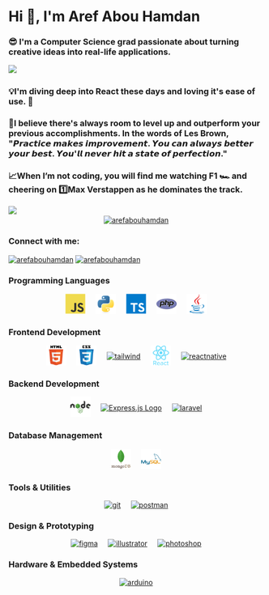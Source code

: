 <h1 align="left">Hi 👋, I'm Aref Abou Hamdan</h1>
<h3 align="left">😎 I'm a Computer Science grad passionate about turning creative ideas into real-life applications.</h3>
<img src="https://media3.giphy.com/media/v1.Y2lkPTc5MGI3NjExcGE0NnR2MHB4MHgxdmdjamR5bW9hcDk1anh3NjdsbXdhbHEwcHh4dyZlcD12MV9pbnRlcm5hbF9naWZfYnlfaWQmY3Q9Zw/Ws6T5PN7wHv3cY8xy8/giphy.webp"/>
<h3 align="left">💡I'm diving deep into React these days and loving it's ease of use. 🚀</h3>
<h3 align="left">🎯I believe there's always room to level up and outperform your previous accomplishments. In the words of Les Brown, "𝙋𝙧𝙖𝙘𝙩𝙞𝙘𝙚 𝙢𝙖𝙠𝙚𝙨 𝙞𝙢𝙥𝙧𝙤𝙫𝙚𝙢𝙚𝙣𝙩. 𝙔𝙤𝙪 𝙘𝙖𝙣 𝙖𝙡𝙬𝙖𝙮𝙨 𝙗𝙚𝙩𝙩𝙚𝙧 𝙮𝙤𝙪𝙧 𝙗𝙚𝙨𝙩. 𝙔𝙤𝙪'𝙡𝙡 𝙣𝙚𝙫𝙚𝙧 𝙝𝙞𝙩 𝙖 𝙨𝙩𝙖𝙩𝙚 𝙤𝙛 𝙥𝙚𝙧𝙛𝙚𝙘𝙩𝙞𝙤𝙣." </h3>
<h3 align="left">📈When I’m not coding, you will find me watching F1 🏎️ and cheering on 1️⃣Max Verstappen as he dominates the track.</h3>
<img src="https://media2.giphy.com/media/v1.Y2lkPTc5MGI3NjExanVmbGF1bTk0cjludnZ0eXhyOHc5c2s0cHRiYWM5anllaHUwYTdsMCZlcD12MV9pbnRlcm5hbF9naWZfYnlfaWQmY3Q9Zw/ozoPcVTVEJazsfX5rL/giphy.webp"/>

<div style="display: flex; justify-content: center;"> <a href="https://github.com/ryo-ma/github-profile-trophy"><img src="https://github-profile-trophy.vercel.app/?username=arefabouhamdan&theme=onedark&rank=-C,-?" alt="arefabouhamdan" /></a> </div>

<h3 align="left">Connect with me:</h3>
<p align="left">
<a href="https://linkedin.com/in/arefabouhamdan" target="blank"><img align="center" src="https://raw.githubusercontent.com/rahuldkjain/github-profile-readme-generator/master/src/images/icons/Social/linked-in-alt.svg" alt="arefabouhamdan" height="30" width="40" /></a>
<a href="https://instagram.com/arefabouhamdan" target="blank"><img align="center" src="https://raw.githubusercontent.com/rahuldkjain/github-profile-readme-generator/master/src/images/icons/Social/instagram.svg" alt="arefabouhamdan" height="30" width="40" /></a>
</p>

<h3>Programming Languages</h3>
<p style="display: flex; justify-content: center; align-items: center; gap: 20px; flex-wrap: wrap;">
  <span style="display: flex; flex-direction: column; align-items: center; text-align: center;">
    <a href="https://developer.mozilla.org/en-US/docs/Web/JavaScript" target="_blank">
      <img src="https://raw.githubusercontent.com/devicons/devicon/master/icons/javascript/javascript-original.svg" alt="javascript" width="40" height="40"/>
    </a>
  </span>
  <span style="display: flex; flex-direction: column; align-items: center; text-align: center;">
    <a href="https://www.python.org/doc/" target="_blank">
      <img src="https://raw.githubusercontent.com/devicons/devicon/master/icons/python/python-original.svg" alt="python" width="40" height="40"/>
    </a>
  </span>
  <span style="display: flex; flex-direction: column; align-items: center; text-align: center;">
    <a href="https://www.typescriptlang.org/docs/" target="_blank">
      <img src="https://raw.githubusercontent.com/devicons/devicon/master/icons/typescript/typescript-original.svg" alt="typescript" width="40" height="40"/>
    </a>
  </span>
  <span style="display: flex; flex-direction: column; align-items: center; text-align: center;">
    <a href="https://www.php.net/docs.php" target="_blank">
      <img src="https://raw.githubusercontent.com/devicons/devicon/master/icons/php/php-original.svg" alt="php" width="40" height="40"/>
    </a>
  </span>
  <span style="display: flex; flex-direction: column; align-items: center; text-align: center;">
    <a href="https://docs.oracle.com/en/java/" target="_blank">
      <img src="https://raw.githubusercontent.com/devicons/devicon/master/icons/java/java-original.svg" alt="java" width="40" height="40"/>
    </a>
  </span>
</p>

<h3>Frontend Development</h3>
<p style="display: flex; justify-content: center; align-items: center; gap: 20px; flex-wrap: wrap;">
  <span style="display: flex; flex-direction: column; align-items: center; text-align: center;">
    <a href="https://developer.mozilla.org/en-US/docs/Web/HTML" target="_blank">
      <img src="https://raw.githubusercontent.com/devicons/devicon/master/icons/html5/html5-original-wordmark.svg" alt="html5" width="40" height="40"/>
    </a>
  </span>
  <span style="display: flex; flex-direction: column; align-items: center; text-align: center;">
    <a href="https://developer.mozilla.org/en-US/docs/Web/CSS" target="_blank">
      <img src="https://raw.githubusercontent.com/devicons/devicon/master/icons/css3/css3-original-wordmark.svg" alt="css3" width="40" height="40"/>
    </a>
  </span>
  <span style="display: flex; flex-direction: column; align-items: center; text-align: center;">
    <a href="https://tailwindcss.com/docs" target="_blank">
      <img src="https://www.vectorlogo.zone/logos/tailwindcss/tailwindcss-icon.svg" alt="tailwind" width="40" height="40"/>
    </a>
  </span>
  <span style="display: flex; flex-direction: column; align-items: center; text-align: center;">
    <a href="https://react.dev/docs/getting-started.html" target="_blank">
      <img src="https://raw.githubusercontent.com/devicons/devicon/master/icons/react/react-original-wordmark.svg" alt="react" width="40" height="40"/>
    </a>
  </span>
  <span style="display: flex; flex-direction: column; align-items: center; text-align: center;">
    <a href="https://reactnative.dev/docs/getting-started" target="_blank">
      <img src="https://reactnative.dev/img/header_logo.svg" alt="reactnative" width="40" height="40"/>
    </a>
  </span>
</p>

<h3>Backend Development</h3>
<p style="display: flex; justify-content: center; align-items: center; gap: 20px; flex-wrap: wrap;">
  <span style="display: flex; flex-direction: column; align-items: center; text-align: center;">
    <a href="https://nodejs.org/en/docs/" target="_blank">
      <img src="https://raw.githubusercontent.com/devicons/devicon/master/icons/nodejs/nodejs-original-wordmark.svg" alt="nodejs" width="40" height="40"/>
    </a>
  </span>
  <span style="display: flex; flex-direction: column; align-items: center; text-align: center;">
    <a href="https://expressjs.com/" target="_blank">
      <img src="https://vectorified.com/images/express-js-icon-20.png" alt="Express.js Logo" width="40" height="40"/>
    </a>
  </span>
  <span style="display: flex; flex-direction: column; align-items: center; text-align: center;">
    <a href="https://laravel.com/docs" target="_blank">
      <img src="https://laravel.com/img/logomark.min.svg" alt="laravel" width="40" height="40"/>
    </a>
  </span>
</p>

<h3>Database Management</h3>
<p style="display: flex; justify-content: center; align-items: center; gap: 20px; flex-wrap: wrap;">
  <span style="display: flex; flex-direction: column; align-items: center; text-align: center;">
    <a href="https://www.mongodb.com/docs/" target="_blank">
      <img src="https://raw.githubusercontent.com/devicons/devicon/master/icons/mongodb/mongodb-original-wordmark.svg" alt="mongodb" width="40" height="40"/>
    </a>
  </span>
  <span style="display: flex; flex-direction: column; align-items: center; text-align: center;">
    <a href="https://dev.mysql.com/doc/" target="_blank">
      <img src="https://raw.githubusercontent.com/devicons/devicon/master/icons/mysql/mysql-original-wordmark.svg" alt="mysql" width="40" height="40"/>
    </a>
  </span>
</p>

<h3>Tools & Utilities</h3>
<p style="display: flex; justify-content: center; align-items: center; gap: 20px; flex-wrap: wrap;">
  <span style="display: flex; flex-direction: column; align-items: center; text-align: center;">
    <a href="https://git-scm.com/doc" target="_blank">
      <img src="https://git-scm.com/images/logos/downloads/Git-Icon-1788C.png" alt="git" width="40" height="40"/>
    </a>
  </span>
  <span style="display: flex; flex-direction: column; align-items: center; text-align: center;">
    <a href="https://learning.postman.com/docs/getting-started/introduction/" target="_blank">
      <img src="https://www.vectorlogo.zone/logos/getpostman/getpostman-icon.svg" alt="postman" width="40" height="40"/>
    </a>
  </span>
</p>

<h3>Design & Prototyping</h3>
<p style="display: flex; justify-content: center; align-items: center; gap: 20px; flex-wrap: wrap;">
  <span style="display: flex; flex-direction: column; align-items: center; text-align: center;">
    <a href="https://www.figma.com/resources/learn/" target="_blank">
      <img src="https://www.vectorlogo.zone/logos/figma/figma-icon.svg" alt="figma" width="40" height="40"/>
    </a>
  </span>
  <span style="display: flex; flex-direction: column; align-items: center; text-align: center;">
    <a href="https://helpx.adobe.com/illustrator/user-guide.html" target="_blank">
      <img src="https://www.vectorlogo.zone/logos/adobe_illustrator/adobe_illustrator-icon.svg" alt="illustrator" width="40" height="40"/>
    </a>
  </span>
  <span style="display: flex; flex-direction: column; align-items: center; text-align: center;">
    <a href="https://helpx.adobe.com/photoshop/user-guide.html" target="_blank">
      <img src="https://logodownload.org/wp-content/uploads/2019/10/adobe-photoshop-logo-0.png" alt="photoshop" width="40" height="40"/>
    </a>
  </span>
</p>

<h3>Hardware & Embedded Systems</h3>
<p style="display: flex; justify-content: center; align-items: center; gap: 20px; flex-wrap: wrap;">
  <span style="display: flex; flex-direction: column; align-items: center; text-align: center;">
    <a href="https://www.arduino.cc/reference/en/" target="_blank">
      <img src="https://cdn.worldvectorlogo.com/logos/arduino-1.svg" alt="arduino" width="40" height="40"/>
    </a>
  </span>
</p>
